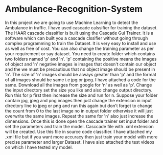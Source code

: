 # Ambulance-Recognition-System
In this project we are going to use Machine Learning to detect the Ambulance in traffic. 
I have used cascade calssifier for training the dataset. The HAAR cascade classifier is built using the Cascade Gui Trainer. It is a software which can built you a cascade clssifier without going through complex programming to train the Dataset. It is very easy to install and use as well as free of cost. You can also change the training parameter as per your requirement or say dataset. You need to create folder which contains two folders named 'p' and 'n'. 'p' containing the positive means the images of object and 'n' negative images ie images that doesn't contain our object and the we must be precautious that no object image should be present in 'n'. The size of 'n' images should be always greater than 'p' and the format of all images should be same i.e jpg or jpeg. I have attached a code for the same. Download all the images from google for 'n' as well as 'p'. Change the input directory set the size you like and also change output directory. Run this for p first then increase the size and run for n. Suppose your folder contain jpg, jpeg and png images then just change the extension in input directory line to jpeg or png and run this again but don't forget to change the count from 0 to the last image no in output folder otherwise it will just overwrite the same images. Repeat the same for 'n' also just increase the dimensions.
Once this is done open the cascade trainer set input folder and set the parameters and train the model. Casccade file with .xml extension will be created. Use this file in source code classifier. I have attached my .xml file but if you want more accuracy then just train your model with more precise parameter and larger Dataset.
I have also attached the test videos on which I have tested my model.
